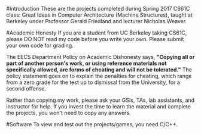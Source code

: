 #Introduction
These are the projects completed during Spring 2017 CS61C class: Great Ideas in Computer Architecture (Machine Structures), taught at Berkeley under Professor Gerald Friedland and lecturer Nicholas Weaver.

#Academic Honesty
If you are a student from UC Berkeley taking CS61C, please DO NOT read my code before you write your own.
Please submit your own code for grading.

The EECS Department Policy on Academic Dishonesty says, **"Copying all or part of another person's work, or using reference materials not specifically allowed, are forms of cheating and will not be tolerated."** 
The policy statement goes on to explain the penalties for cheating, which range from a zero grade for the test up to dismissal from the University, for a second offense.

Rather than copying my work, please ask your GSIs, TAs, lab assistants, and instructor for help. 
If you invest the time to learn the material and complete the projects, you won't need to copy any answers.

#Software
To view and test out the projects/games, you need C/C++.
